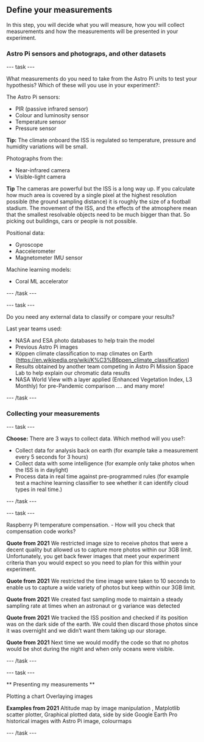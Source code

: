 ## Define your measurements

In this step, you will decide what you will measure, how you will collect measurements and how the measurements will be presented in your experiment. 

### Astro Pi sensors and photograps, and other datasets

--- task ---

What measurements do you need to take from the Astro Pi units to test your hypothesis? Which of these will you use in your experiment?: 

The Astro Pi sensors:
+ PIR (passive infrared sensor)
+ Colour and luminosity sensor
+ Temperature sensor
+ Pressure sensor

**Tip:** The climate onboard the ISS is regulated so temperature, pressure and humidity variations will be small. 

Photographs from the:
+ Near-infrared camera
+ Visible-light camera 

**Tip** The cameras are powerful but the ISS is a long way up.  If you calculate how much area is covered by a single pixel at the highest resolution possible (the ground sampling distance) it is roughly the size of a football stadium. The movement of the ISS, and the effects of the atmosphere mean that the smallest resolvable objects need to be much bigger than that.  So picking out buildings, cars or people is not possible. 

Positional data:
+ Gyroscope 
+ Aaccelerometer
+ Magnetometer IMU sensor

Machine learning models:
+ Coral ML accelerator

--- /task ---

--- task ---

Do you need any external data to classify or compare your results?

Last year teams used: 

+ NASA and ESA photo databases to help train the model 
+ Previous Astro Pi images
+ Köppen climate classification to map climates on Earth (https://en.wikipedia.org/wiki/K%C3%B6ppen_climate_classification)
+ Results obtained by another team competing in Astro Pi Mission Space Lab to help explain our chromatic data results
+ NASA World View with a layer applied (Enhanced Vegetation Index, L3 Monthly) for pre-Pandemic comparison
.... and many more!

--- /task ---

### Collecting your measurements

--- task ---

**Choose:** There are 3 ways to collect data. Which method will you use?: 
+ Collect data for analysis back on earth (for example take a measurement every 5 seconds for 3 hours)
+ Collect data with some intelligence (for example only take photos when the ISS is in daylight)
+ Process data in real time against pre-programmed rules (for example test a machine learning classifier to see whether it can identify cloud types in real time.) 

--- /task ---

--- task ---

Raspberry Pi temperature compensation. - How will you check that compensation code works?

**Quote from 2021** We restricted image size to receive photos that were a decent quality but allowed us to capture more photos within our 3GB limit. Unfortunately, you get back fewer images that meet your experiment criteria than you would expect so you need to plan for this within your experiment. 

**Quote from 2021** We restricted the time image were taken to 10 seconds to enable us to capture a wide variety of photos but keep within our 3GB limit. 

**Quote from 2021** We created fast sampling mode to maintain a steady sampling rate at times when an astronaut or g variance was detected 

**Quote from 2021** We tracked the ISS position and checked if its position was on the dark side of the earth. We could then discard those photos since it was overnight and we didn’t want them taking up our storage.

**Quote from 2021** Next time we would modify the code so that no photos would be shot during the night and when only oceans were visible. 

--- /task ---

--- task ---

** Presenting my measurements ** 

Plotting a chart
Overlaying images

**Examples from 2021** Altitude map by image manipulation , Matplotlib scatter plotter, Graphical plotted data, side by side Google Earth Pro historical images with Astro Pi image, colourmaps

--- /task ---

